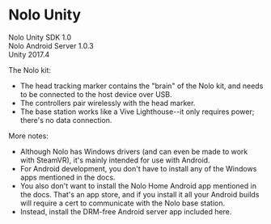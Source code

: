 # Nolo Unity

Nolo Unity SDK 1.0<br>
Nolo Android Server 1.0.3<br>
Unity 2017.4<br>

The Nolo kit:
<ul>
	<li>The head tracking marker contains the "brain" of the Nolo kit, and needs to be connected to the host device over USB.</li>
	<li>The controllers pair wirelessly with the head marker.</li>
	<li>The base station works like a Vive Lighthouse--it only requires power; there's no data connection.</li>
</ul>

More notes: 
<ul>
	<li>Although Nolo has Windows drivers (and can even be made to work with SteamVR), it's mainly intended for use with Android.</li>
	<li>For Android development, you don't have to install any of the Windows apps mentioned in the docs.</li>
	<li>You also don't want to install the Nolo Home Android app mentioned in the docs. That's an app store, and if you install it all your Android builds will require a cert to communicate with the Nolo base station.</li> 
	<li>Instead, install the DRM-free Android server app included here.</li>
</ul>
